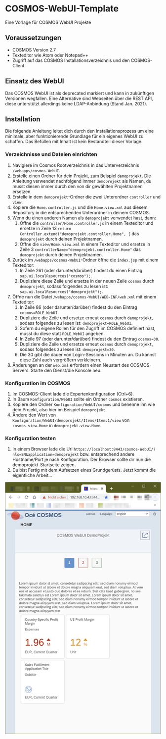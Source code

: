 # COSMOS-WebUI-Template
Eine Vorlage für COSMOS WebUI Projekte

## Voraussetzungen
* COSMOS Version 2.7
* Texteditor wie Atom oder Notepad++
* Zugriff auf das COSMOS Installationsverzeichnis und den COSMOS-Client

## Einsatz des WebUI
Das COSMOS WebUI ist als deprecated markiert und kann in zukünftigen Versionen wegfallen. Eine Alternative sind Webseiten über die REST API, diese unterstützt allerdings keine LDAP-Anbindung (Stand Jan. 2021).

## Installation
Die folgende Anleitung leitet dich durch den Installationsprozess um eine minimale, aber funktionierende Grundlage für ein eigenes WebUI zu schaffen. Das Befüllen mit Inhalt ist kein Bestandteil dieser Vorlage.

### Verzeichnisse und Dateien einrichten
1. Navigiere im Cosmos Rootverzeichnis in das Unterverzeichnis `/webapps/cosmos-WebUI`.
1. Erstelle einen Ordner für dein Projekt, zum Beispiel `demoprojekt`. Die Anleitung verwendet nachfolgend immer `demoprojekt` als Namen, du musst diesen immer durch den von dir gewählten Projektnamen ersetzen.
1. Erstelle in dem `demoprojekt`-Ordner die zwei Unterordner `controller` und `view`.
1. Kopiere die `Home.controller.js` und die `Home.view.xml` aus diesem Repository in die entsprechenden Unterordner in deinem COSMOS.
1. Wenn du einen anderen Namen als `demoprojekt` verwendet hast, dann:
   1. Öffne die `controller/Home.controller.js` in einem Texteditor und ersetze in Zeile 13 `return Controller.extend("demoprojekt.controller.Home", {` das `demoprojekt` durch deinen Projektnamen.
   1. Öffne die `view/Home.view.xml` in einem Texteditor und ersetze in Zeile 3 `controllerName="demoprojekt.controller.Home"` das `demoprojekt` durch deinen Projektnamen.
1. Zurück im `/webapps/cosmos-WebUI`-Ordner öffne die `index.jsp` mit einem Texteditor:
   1. In Zeile 261 (oder darunter/darüber) findest du einen Eintrag `sap.ui.localResources("cosmos");`.
   1. Dupliziere diese Zeile und ersetze in der neuen Zeile `cosmos` durch `demoprojekt`, sodass folgendes zu lesen ist: `sap.ui.localResources("demoprojekt");`.
1. Öffne nun die Datei `/webapps/cosmos-WebUI/WEB-INF/web.xml` mit einem Texteditor:
   1. In Zeile 86 (oder darunter/darüber) findest du den Eintrag `cosmos=ROLE_WebUI`.
   1. Dupliziere die Zeile und ersetze erneut `cosmos` durch `demoprojekt`, sodass folgendes zu lesen ist: `demoprojekt=ROLE_WebUI`.
   1. Sofern du eigene Rollen für den Zugriff im COSMOS definiert hast, musst du diese statt `ROLE_WebUI` angeben.
   1. In Zeile 97 (oder darunter/darüber) findest du den Eintrag `cosmos=30`.
   1. Dupliziere die Zeile und ersetze erneut `cosmos` durch `demoprojekt`, sodass folgendes zu lesen ist: `demoprojekt=30`.
   1. Die 30 gibt die dauer von Login-Sessions in Minuten an. Du kannst diese Zahl auch vergrößern verkleinern.
1. Änderungen an der `web.xml` erfordern einen Neustart des COSMOS-Servers. Starte den Dienst/die Konsole neu.

### Konfiguration im COSMOS
1. Im COSMOS-Client lade die Expertenkonfiguration (Ctrl+6).
1. In Baum `Konfiguration/WebUI` sollte ein Ordner `cosmos` existieren.
1. Kopiere den Ordner `Konfiguration/WebUI/cosmos` und benenne ihn wie dein Projekt, also hier im Beispiel `demoprojekt`.
1. Ändere den Wert von `Konfiguration/WebUI/demoprojekt/Items/Item:1/view` von `cosmos.view.Home` in `demoprojekt.view.Home`.

### Konfiguration testen
1. In einem Browser lade die Url `https://localhost:8443/cosmos-WebUI/?nls=EN&application=demoprojekt` bzw. entsprechend andere Hostname/Port je nach Konfiguration. Der Browser sollte dir nun die demoprojekt-Startseite zeigen.
1. Du bist Fertig mit dem Aufsetzen eines Grundgerüsts. Jetzt kommt die eigentliche Arbeit...

![Preview image](/screenshot.png?raw=true)

